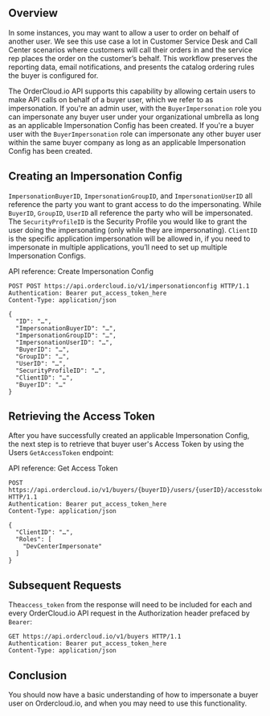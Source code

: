 

## Overview

In some instances, you may want to allow a user to order on behalf of another
user. We see this use case a lot in Customer Service Desk and Call Center
scenarios where customers will call their orders in and the service rep places
the order on the customer’s behalf. This workflow preserves the reporting
data, email notifications, and presents the catalog ordering rules the buyer
is configured for.

The OrderCloud.io API supports this capability by allowing certain users to
make API calls on behalf of a buyer user, which we refer to as impersonation.
If you're an admin user, with the `BuyerImpersonation` role you can
impersonate any buyer user under your organizational umbrella as long as an
applicable Impersonation Config has been created. If you're a buyer user with
the `BuyerImpersonation` role can impersonate any other buyer user within the
same buyer company as long as an applicable Impersonation Config has been
created.

## Creating an Impersonation Config

`ImpersonationBuyerID`, `ImpersonationGroupID`, and `ImpersonationUserID` all
reference the party you want to grant access to do the impersonating. While
`BuyerID`, `GroupID`, `UserID` all reference the party who will be
impersonated. The `SecurityProfileID` is the Security Profile you would like
to grant the user doing the impersonating (only while they are impersonating).
`ClientID` is the specific application impersonation will be allowed in, if
you need to impersonate in multiple applications, you’ll need to set up
multiple Impersonation Configs.

API reference: Create Impersonation Config

    
    
    POST POST https://api.ordercloud.io/v1/impersonationconfig HTTP/1.1
    Authentication: Bearer put_access_token_here
    Content-Type: application/json
    
    {
      "ID": "…",
      "ImpersonationBuyerID": "…",
      "ImpersonationGroupID": "…",
      "ImpersonationUserID": "…",
      "BuyerID": "…",
      "GroupID": "…",
      "UserID": "…",
      "SecurityProfileID": "…",
      "ClientID": "…",
      "BuyerID": "…"
    }
    
    

## Retrieving the Access Token

After you have successfully created an applicable Impersonation Config, the
next step is to retrieve that buyer user's Access Token by using the Users
`GetAccessToken` endpoint:

API reference: Get Access Token

    
    
    POST https://api.ordercloud.io/v1/buyers/{buyerID}/users/{userID}/accesstoken HTTP/1.1
    Authentication: Bearer put_access_token_here
    Content-Type: application/json
    
    {
      "ClientID": "…",
      "Roles": [
        "DevCenterImpersonate"
      ]
    }
    

## Subsequent Requests

The`access_token` from the response will need to be included for each and
every OrderCloud.io API request in the Authorization header prefaced by
`Bearer`:

    
    
    GET https://api.ordercloud.io/v1/buyers HTTP/1.1
    Authentication: Bearer put_access_token_here
    Content-Type: application/json
    

## Conclusion

You should now have a basic understanding of how to impersonate a buyer user
on Ordercloud.io, and when you may need to use this functionality.

